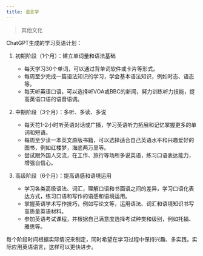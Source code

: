 ```yaml
---
title: 语言学
---
```


> 其他文化

ChatGPT生成的学习英语计划：

1. 初期阶段（1个月）：建立单词量和语法基础

    - 每天学习30个单词，可以通过背单词软件或卡片等形式。
    - 每周至少完成一篇语法知识的学习，学会基本语法知识，例如时态、语态等。
    - 每天听英语口语，可以选择听VOA或BBC的新闻，努力训练听力技能，提高英语口语的语音语调。

2. 中期阶段（3个月）：多听、多读、多说

    - 每天花1-2小时听英语对话或广播，学习英语听力拓展和记忆掌握更多的单词和短语。
    - 每周至少读一本英文原版书籍，可以选择适合自己英语水平和兴趣爱好的图书，例如红楼梦，海底两万里等。
    - 尝试跟外国人交流，在工作、旅行等场所多说英语，练习口语表达能力，增强自信心。

3. 高级阶段（6个月）：提高语感和语境运用

    - 学习各类高级语法、词汇，理解口语和书面语之间的差异，学习口语化表达方式，练习口语和写作的语感和语境运用。
    - 掌握英语学术写作技巧，例如写论文等，运用语法、词汇和语境知识书写高质量英语材料。
    - 参加英语考试课程，并根据自己满意度选择考试种类和级别，例如托福、雅思等。

每个阶段时间根据实际情况来制定，同时希望在学习过程中保持兴趣、多实践，实际应用英语语言，这样可以更快进步。
